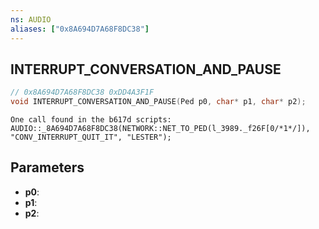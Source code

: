 ```yaml
---
ns: AUDIO
aliases: ["0x8A694D7A68F8DC38"]
---
```

## INTERRUPT_CONVERSATION_AND_PAUSE

```c
// 0x8A694D7A68F8DC38 0xDD4A3F1F
void INTERRUPT_CONVERSATION_AND_PAUSE(Ped p0, char* p1, char* p2);
```

```
One call found in the b617d scripts:
AUDIO::_8A694D7A68F8DC38(NETWORK::NET_TO_PED(l_3989._f26F[0/*1*/]), "CONV_INTERRUPT_QUIT_IT", "LESTER");
```

## Parameters
* **p0**: 
* **p1**: 
* **p2**: 

